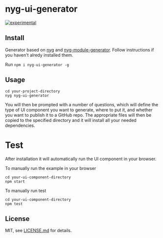 # nyg-ui-generator

[![experimental](http://badges.github.io/stability-badges/dist/experimental.svg)](http://github.com/badges/stability-badges)

## Install
Generator based on [nyg](https://www.npmjs.com/package/nyg) and [nyg-module-generator](https://www.npmjs.com/package/nyg-module-generator). 
Follow instructions if you haven't alredy installed them. 

Run ```npm i nyg-ui-generator -g```

## Usage
```
cd your-project-directory
nyg nyg-ui-generator
```
You will then be prompted with a number of questions, which will define the type of UI component you want to generate, where to put it, and whether you want to publish it to a GitHub repo. The appropriate files will then be copied to the specified directory and it will install all your needed dependencies. 

# Test
After installation it will automatically run the UI component in your browser.

To manually run the example in your browser
```
cd your-ui-component-directory
npm start
```

To manually run test
```
cd your-ui-component-directory
npm test
```


## License

MIT, see [LICENSE.md](http://github.com/Jam3/nyg-ui-generator/blob/master/LICENSE.md) for details.
